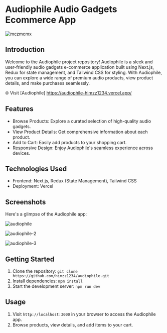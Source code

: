 # Audiophile Audio Gadgets Ecommerce App
![mczmcmx](https://github.com/himzz1234/audiophile/assets/99206527/4a932dce-2263-4f41-8e37-7ed6744ebaaf)

## Introduction

Welcome to the Audiophile project repository! Audiophile is a sleek and user-friendly audio gadgets e-commerce application built using Next.js, Redux for state management, and Tailwind CSS for styling. With Audiophile, you can explore a wide range of premium audio products, view product details, and make purchases seamlessly.

🌐 Visit [Audiophile] https://audiophile-himzz1234.vercel.app/

## Features
+ Browse Products: Explore a curated selection of high-quality audio gadgets.
+ View Product Details: Get comprehensive information about each product.
+ Add to Cart: Easily add products to your shopping cart.
+ Responsive Design: Enjoy Audiophile's seamless experience across devices.

## Technologies Used
+ Frontend: Next.js, Redux (State Management), Tailwind CSS
+ Deployment: Vercel

## Screenshots
Here's a glimpse of the Audiophile app:

![audiophile](https://github.com/himzz1234/audiophile/assets/99206527/e22b0245-0446-4cf2-974e-039bae684e82)

![audiophile-2](https://github.com/himzz1234/audiophile/assets/99206527/e1be9d96-6221-4d5f-96f4-ce78bf0200ec)

![audiophile-3](https://github.com/himzz1234/audiophile/assets/99206527/72ed2e4d-5b1f-4983-993c-c558939c23aa)

## Getting Started
1. Clone the repository: ```git clone https://github.com/himzz1234/audiophile.git```
2. Install dependencies: ```npm install```
3. Start the development server: ```npm run dev```

## Usage
1. Visit `http://localhost:3000` in your browser to access the Audiophile app.
2. Browse products, view details, and add items to your cart.





